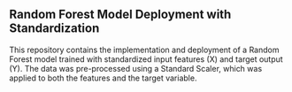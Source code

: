 
## Random Forest Model Deployment with Standardization
This repository contains the implementation and deployment of a Random Forest model trained with standardized input features (X) and target output (Y). The data was pre-processed using a Standard Scaler, which was applied to both the features and the target variable.
